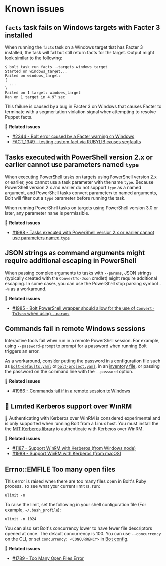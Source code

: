# Known issues

## `facts` task fails on Windows targets with Facter 3 installed

When running the `facts` task on a Windows target that has Facter 3 installed,
the task will fail but still return facts for the target. Output might look
similar to the following:

```shell
$ bolt task run facts --targets windows_target
Started on windows_target...
Failed on windows_target:
{
  ...
}
Failed on 1 target: windows_target
Ran on 1 target in 4.97 sec
```

This failure is caused by a bug in Facter 3 on Windows that causes Facter to
terminate with a segmentation violation signal when attempting to resolve Puppet
facts.

📖 **Related issues**

- [#2344 - Bolt error caused by a Facter warning on
  Windows](https://github.com/puppetlabs/bolt/issues/2344)
- [FACT_1349 - testing custom fact via RUBYLIB causes
  segfaults](https://tickets.puppetlabs.com/browse/FACT-1349)

## Tasks executed with PowerShell version 2.x or earlier cannot use parameters named `type`

When executing PowerShell tasks on targets using PowerShell version 2.x or
earlier, you cannot use a task parameter with the name `type`. Because
PowerShell version 2.x and earlier do not support `type` as a named argument,
and PowerShell tasks convert parameters to named arguments, Bolt will filter out
a `type` parameter before running the task.

When running PowerShell tasks on targets using PowerShell version 3.0 or later,
any parameter name is permissible.

📖 **Related issues**

- [#1988 - Tasks executed with PowerShell version 2.x or earlier cannot use
  parameters named `type`](https://github.com/puppetlabs/bolt/issues/1988)

## JSON strings as command arguments might require additional escaping in PowerShell

When passing complex arguments to tasks with `--params`, JSON strings (typically
created with the `ConvertTo-Json` cmdlet) might require additional escaping. In
some cases, you can use the PowerShell stop parsing symbol `--%` as a
workaround.

📖 **Related issues**

- [#1985 - Bolt PowerShell wrapper should allow for the use of `Convert-ToJson`
  when using `--params`](https://github.com/puppetlabs/bolt/issues/1985)

## Commands fail in remote Windows sessions

Interactive tools fail when run in a remote PowerShell session. For example,
using `--password-prompt` to prompt for a password when running Bolt triggers an
error.

As a workaround, consider putting the password in a configuration file
such as [`bolt-defaults.yaml`](bolt_defaults_reference.md) or
[`bolt-project.yaml`](bolt_project_reference.md), in an
[inventory file](bolt_inventory_reference.md), or passing the password on the
command line with the `--password` option.

📖 **Related issues**

- [#1986 - Commands fail if in a remote session to
  Windows](https://github.com/puppetlabs/bolt/issues/1986)

## 🧪 Limited Kerberos support over WinRM

🧪 Authenticating with Kerberos over WinRM is considered experimental and is
only supported when running Bolt from a Linux host. You must install the
the [MIT Kerberos
library](https://web.mit.edu/Kerberos/www/krb5-latest/doc/admin/install_clients.html)
to authenticate with Kerberos over WinRM.

📖 **Related issues**

- [#1187 - Support WinRM with Kerberos (from Windows
  node)](https://github.com/puppetlabs/bolt/issues/1187)
- [#1989 - Support WinRM with Kerberos (from
  macOS)](https://github.com/puppetlabs/bolt/issues/1989)

## Errno::EMFILE Too many open files

This error is raised when there are too many files open in Bolt's Ruby process.
To see what your current limit is, run:

```
ulimit -n
```

To raise the limit, set the following in your shell configuration file (For
example, `~/.bash_profile`):

```
ulimit -n 1024
```

You can also set Bolt's concurrency lower to have fewer file descriptors opened
at once. The default concurrency is 100. You can use `--concurrency` on the CLI,
or set `concurrency: <CONCURRENCY>` in [Bolt config](configuring_bolt.md).

📖 **Related issues**

- [#1789 - Too Many Open Files 
  Error](https://github.com/puppetlabs/bolt/issues/1789)
